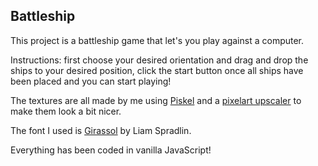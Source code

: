 ## Battleship

This project is a battleship game that let's you play against a computer.

Instructions: first choose your desired orientation and drag and drop the ships to your desired position, click the start button once all ships have been placed and you can start playing!

The textures are all made by me using [Piskel](https://www.piskelapp.com/) and a [pixelart upscaler](https://www.maxlaumeister.com/pixel-art-upscaler/) to make them look a bit nicer.

The font I used is [Girassol](https://fonts.google.com/specimen/Girassol) by Liam Spradlin.

Everything has been coded in vanilla JavaScript!